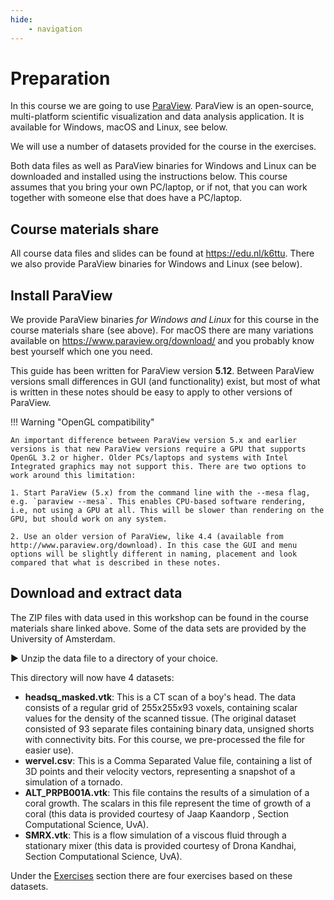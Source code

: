 ```yaml
---
hide:
    - navigation
---
```


# Preparation

In this course we are going to use [ParaView](https://www.paraview.org). ParaView is an open-source, multi-platform scientific visualization and data analysis application. It is available for Windows, macOS and Linux, see below.

We will use a number of datasets provided for the course in the exercises.

Both data files as well as ParaView binaries for Windows and Linux can be downloaded and installed using the instructions below. This course assumes that you bring your own PC/laptop, or if not, that you can work together with someone else that does have a PC/laptop.

## Course materials share

All course data files and slides can be found at https://edu.nl/k6ttu. There we also provide ParaView binaries for Windows and Linux (see below).

## Install ParaView

We provide ParaView binaries *for Windows and Linux* for this course in the course materials share (see above). For macOS there are many variations available on https://www.paraview.org/download/ and you probably know best yourself which one you need.

This guide has been written for ParaView version **5.12**. Between ParaView versions small differences in GUI (and functionality) exist, but most of what is written in these notes should be easy to apply to other versions of ParaView. 

!!! Warning "OpenGL compatibility"

    An important difference between ParaView version 5.x and earlier versions is that new ParaView versions require a GPU that supports OpenGL 3.2 or higher. Older PCs/laptops and systems with Intel Integrated graphics may not support this. There are two options to work around this limitation:

    1. Start ParaView (5.x) from the command line with the --mesa flag, e.g. `paraview --mesa`. This enables CPU-based software rendering, i.e, not using a GPU at all. This will be slower than rendering on the GPU, but should work on any system.

    2. Use an older version of ParaView, like 4.4 (available from http://www.paraview.org/download). In this case the GUI and menu options will be slightly different in naming, placement and look compared that what is described in these notes.


## Download and extract data

The ZIP files with data used in this workshop can be found in the course materials share linked above. Some of the data sets are provided by the University of Amsterdam.

▶ Unzip the data file to a directory of your choice. 

This directory will now have 4 datasets:

* __headsq_masked.vtk__: This is a CT scan of a boy's head. The data consists of a regular grid of 255x255x93 voxels, containing scalar values for the density of the scanned tissue. (The original dataset consisted of 93 separate files containing binary data, unsigned shorts with connectivity bits. For this course, we pre-processed the file for easier use).
* __wervel.csv__: This is a Comma Separated Value file, containing a list of 3D points and their velocity vectors, representing a snapshot of a simulation of a tornado. 
* __ALT_PRPB001A.vtk__: This file contains the results of a simulation of a coral growth. The scalars in this file represent the time of growth of a coral (this data is provided courtesy of Jaap Kaandorp , Section Computational Science, UvA).
* __SMRX.vtk__: This is a flow simulation of a viscous fluid through a stationary mixer (this data is provided courtesy of Drona Kandhai, Section Computational Science, UvA).

Under the [Exercises](exercise1.md) section there are four exercises based on these datasets.
